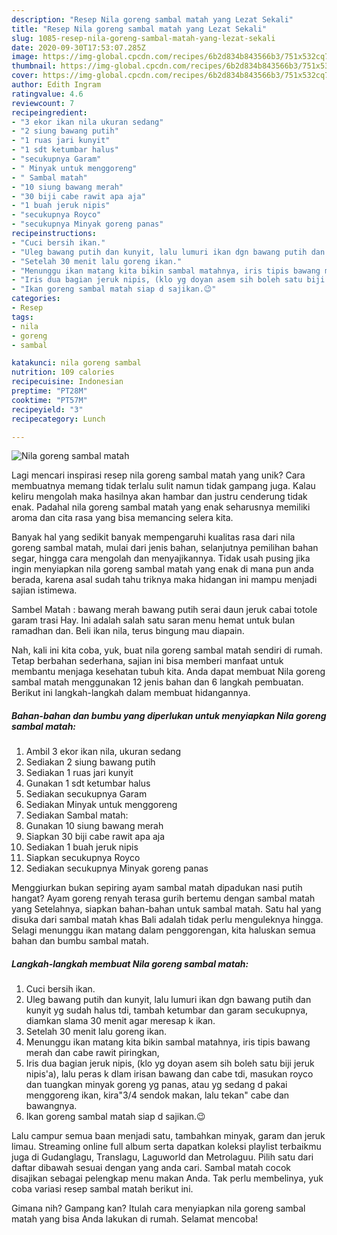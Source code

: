 ```yaml
---
description: "Resep Nila goreng sambal matah yang Lezat Sekali"
title: "Resep Nila goreng sambal matah yang Lezat Sekali"
slug: 1085-resep-nila-goreng-sambal-matah-yang-lezat-sekali
date: 2020-09-30T17:53:07.285Z
image: https://img-global.cpcdn.com/recipes/6b2d834b843566b3/751x532cq70/nila-goreng-sambal-matah-foto-resep-utama.jpg
thumbnail: https://img-global.cpcdn.com/recipes/6b2d834b843566b3/751x532cq70/nila-goreng-sambal-matah-foto-resep-utama.jpg
cover: https://img-global.cpcdn.com/recipes/6b2d834b843566b3/751x532cq70/nila-goreng-sambal-matah-foto-resep-utama.jpg
author: Edith Ingram
ratingvalue: 4.6
reviewcount: 7
recipeingredient:
- "3 ekor ikan nila ukuran sedang"
- "2 siung bawang putih"
- "1 ruas jari kunyit"
- "1 sdt ketumbar halus"
- "secukupnya Garam"
- " Minyak untuk menggoreng"
- " Sambal matah"
- "10 siung bawang merah"
- "30 biji cabe rawit apa aja"
- "1 buah jeruk nipis"
- "secukupnya Royco"
- "secukupnya Minyak goreng panas"
recipeinstructions:
- "Cuci bersih ikan."
- "Uleg bawang putih dan kunyit, lalu lumuri ikan dgn bawang putih dan kunyit yg sudah halus tdi, tambah ketumbar dan garam secukupnya, diamkan slama 30 menit agar meresap k ikan."
- "Setelah 30 menit lalu goreng ikan."
- "Menunggu ikan matang kita bikin sambal matahnya, iris tipis bawang merah dan cabe rawit piringkan,"
- "Iris dua bagian jeruk nipis, (klo yg doyan asem sih boleh satu biji jeruk nipis&#39;a), lalu peras k dlam irisan bawang dan cabe tdi, masukan royco dan tuangkan minyak goreng yg panas, atau yg sedang d pakai menggoreng ikan, kira&#34;3/4 sendok makan, lalu tekan&#34; cabe dan bawangnya."
- "Ikan goreng sambal matah siap d sajikan.😉"
categories:
- Resep
tags:
- nila
- goreng
- sambal

katakunci: nila goreng sambal 
nutrition: 109 calories
recipecuisine: Indonesian
preptime: "PT28M"
cooktime: "PT57M"
recipeyield: "3"
recipecategory: Lunch

---
```



![Nila goreng sambal matah](https://img-global.cpcdn.com/recipes/6b2d834b843566b3/751x532cq70/nila-goreng-sambal-matah-foto-resep-utama.jpg)

Lagi mencari inspirasi resep nila goreng sambal matah yang unik? Cara membuatnya memang tidak terlalu sulit namun tidak gampang juga. Kalau keliru mengolah maka hasilnya akan hambar dan justru cenderung tidak enak. Padahal nila goreng sambal matah yang enak seharusnya memiliki aroma dan cita rasa yang bisa memancing selera kita.

Banyak hal yang sedikit banyak mempengaruhi kualitas rasa dari nila goreng sambal matah, mulai dari jenis bahan, selanjutnya pemilihan bahan segar, hingga cara mengolah dan menyajikannya. Tidak usah pusing jika ingin menyiapkan nila goreng sambal matah yang enak di mana pun anda berada, karena asal sudah tahu triknya maka hidangan ini mampu menjadi sajian istimewa.

Sambel Matah : bawang merah bawang putih serai daun jeruk cabai totole garam trasi Hay. Ini adalah salah satu saran menu hemat untuk bulan ramadhan dan. Beli ikan nila, terus bingung mau diapain.


Nah, kali ini kita coba, yuk, buat nila goreng sambal matah sendiri di rumah. Tetap berbahan sederhana, sajian ini bisa memberi manfaat untuk membantu menjaga kesehatan tubuh kita. Anda dapat membuat Nila goreng sambal matah menggunakan 12 jenis bahan dan 6 langkah pembuatan. Berikut ini langkah-langkah dalam membuat hidangannya.

<!--inarticleads1-->

##### Bahan-bahan dan bumbu yang diperlukan untuk menyiapkan Nila goreng sambal matah:

1. Ambil 3 ekor ikan nila, ukuran sedang
1. Sediakan 2 siung bawang putih
1. Sediakan 1 ruas jari kunyit
1. Gunakan 1 sdt ketumbar halus
1. Sediakan secukupnya Garam
1. Sediakan  Minyak untuk menggoreng
1. Sediakan  Sambal matah:
1. Gunakan 10 siung bawang merah
1. Siapkan 30 biji cabe rawit apa aja
1. Sediakan 1 buah jeruk nipis
1. Siapkan secukupnya Royco
1. Sediakan secukupnya Minyak goreng panas


Menggiurkan bukan sepiring ayam sambal matah dipadukan nasi putih hangat? Ayam goreng renyah terasa gurih bertemu dengan sambal matah yang Setelahnya, siapkan bahan-bahan untuk sambal matah. Satu hal yang disuka dari sambal matah khas Bali adalah tidak perlu menguleknya hingga. Selagi menunggu ikan matang dalam penggorengan, kita haluskan semua bahan dan bumbu sambal matah. 

<!--inarticleads2-->

##### Langkah-langkah membuat Nila goreng sambal matah:

1. Cuci bersih ikan.
1. Uleg bawang putih dan kunyit, lalu lumuri ikan dgn bawang putih dan kunyit yg sudah halus tdi, tambah ketumbar dan garam secukupnya, diamkan slama 30 menit agar meresap k ikan.
1. Setelah 30 menit lalu goreng ikan.
1. Menunggu ikan matang kita bikin sambal matahnya, iris tipis bawang merah dan cabe rawit piringkan,
1. Iris dua bagian jeruk nipis, (klo yg doyan asem sih boleh satu biji jeruk nipis&#39;a), lalu peras k dlam irisan bawang dan cabe tdi, masukan royco dan tuangkan minyak goreng yg panas, atau yg sedang d pakai menggoreng ikan, kira&#34;3/4 sendok makan, lalu tekan&#34; cabe dan bawangnya.
1. Ikan goreng sambal matah siap d sajikan.😉


Lalu campur semua baan menjadi satu, tambahkan minyak, garam dan jeruk limau. Streaming online full album serta dapatkan koleksi playlist terbaikmu juga di Gudanglagu, Translagu, Laguworld dan Metrolaguu. Pilih satu dari daftar dibawah sesuai dengan yang anda cari. Sambal matah cocok disajikan sebagai pelengkap menu makan Anda. Tak perlu membelinya, yuk coba variasi resep sambal matah berikut ini. 

Gimana nih? Gampang kan? Itulah cara menyiapkan nila goreng sambal matah yang bisa Anda lakukan di rumah. Selamat mencoba!
